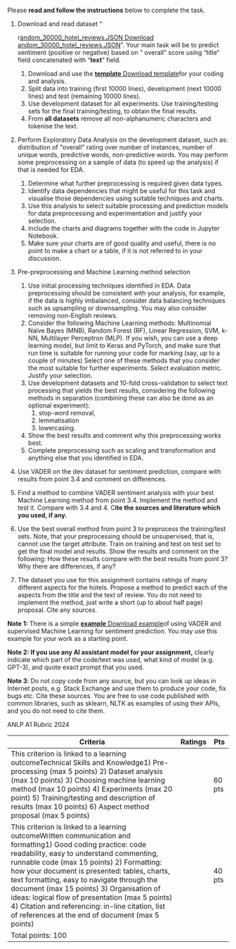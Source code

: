 Please **read and follow the instructions** below to complete the task.

1. Download and read dataset “

    r[andom_30000_hotel_reviews.JSON](https://myuni.adelaide.edu.au/courses/95210/files/14540182?wrap=1)[ Download andom_30000_hotel_reviews.JSON](https://myuni.adelaide.edu.au/courses/95210/files/14540182/download?download_frd=1)”. Your main task will be to predict sentiment (positive or negative) based on " overall" score using “title” field concatenated with “**text**” field.

    1. Download and use the [**template** ](https://myuni.adelaide.edu.au/courses/95210/files/14540181?wrap=1)[ Download template](https://myuni.adelaide.edu.au/courses/95210/files/14540181/download?download_frd=1)for your coding and analysis.
    2. Split data into training (first 10000 lines), development (next 10000 lines) and test (remaining 10000 lines).
    3. Use development dataset for all experiments. Use training/testing sets for the final training/testing, to obtain the final results. 
    4. From **all datasets** remove all non-alphanumeric characters and tokenise the text.

2. Perform Exploratory Data Analysis on the development dataset, such as: distribution of "overall" rating over number of instances, number of unique words, predictive words, non-predictive words. You may perform some preprocessing on a sample of data (to speed up the analysis) if that is needed for EDA.

    1. Determine what further preprocessing is required given data types.
    2. Identify data dependencies that might be useful for this task and visualise those dependencies using suitable techniques and charts.
    3. Use this analysis to select suitable processing and prediction models for data preprocessing and experimentation and justify your selection.
    4. Include the charts and diagrams together with the code in Jupyter Notebook.
    5. Make sure your charts are of good quality and useful, there is no point to make a chart or a table, if it is not referred to in your discussion. 

3. Pre-preprocessing and Machine Learning method selection

    1. Use initial processing techniques identified in EDA. Data preprocessing should be consistent with your analysis, for example, if the data is highly imbalanced, consider data balancing techniques such as upsampling or downsampling. 
        You may also consider removing non-English reviews.
    2. Consider the following Machine Learning methods: Multinomial Naïve Bayes (MNB), Random Forest (RF), Linear Regression, SVM, k-NN, Multilayer Perceptron (MLP). If you wish, you can use a deep learning model, but limit to Keras and PyTorch, and make sure that run time is suitable for running your code for marking (say, up to a couple of minutes)
        Select one of these methods that you consider the most suitable for further experiments. Select evaluation metric. Justify your selection.
    3. Use development datasets and 10-fold cross-validation to select text processing that yields the best results, considering the following methods in separation (combining these can also be done as an optional experiment):
        1. stop-word removal,
        2. lemmatisation
        3. lowercasing.
    4. Show the best results and comment why this preprocessing works best.
    5. Complete preprocessing such as scaling and transformation and anything else that you identified in EDA.

4. Use VADER on the dev dataset for sentiment prediction, compare with results from point 3.4 and comment on differences.

5. Find a method to combine VADER sentiment analysis with your best Machine Learning method from point 3.4. Implement the method and test it. Compare with 3.4 and 4. C**ite the sources and literature which you used, if any.**

6. Use the best overall method from point 3 to preprocess the training/test sets. Note, that your preprocessing should be unsupervised, that is, cannot use the target attribute.
    Train on training and test on test set to get the final model and results. Show the results and comment on the following:
    How these results compare with the best results from point 3? Why there are differences, if any?

7. The dataset you use for this assignment contains ratings of many different aspects for the hotels. Propose a method to predict each of the aspects from the title and the text of review. You do not need to implement the method, just write a short (up to about half page) proposal. Cite any sources.

**Note 1:** There is a simple [**example** ](https://myuni.adelaide.edu.au/courses/95210/files/14540192?wrap=1)[ Download example](https://myuni.adelaide.edu.au/courses/95210/files/14540192/download?download_frd=1)of using VADER and supervised Machine Learning for sentiment prediction. You may use this example for your work as a starting point. 

**Note 2: If you use any AI assistant model for your assignment,** clearly indicate which part of the code/text was used, what kind of model (e.g. GPT-3), and quote exact prompt that you used. 

**Note 3**: Do not copy code from any source, but you can look up ideas in Internet posts, e.g. Stack Exchange and use them to produce your code, fix bugs etc. Cite these sources. You are free to use code published with common libraries, such as sklearn, NLTK as examples of using their APIs, and you do not need to cite them. 

ANLP A1 Rubric 2024

| Criteria                                                     | Ratings | Pts    |
| ------------------------------------------------------------ | ------- | ------ |
| This criterion is linked to a learning outcomeTechnical Skills and Knowledge1) Pre-processing (max 5 points) 2) Dataset analysis (max 10 points) 3) Choosing machine learning method (max 10 points) 4) Experiments (max 20 point) 5) Training/testing and description of results (max 10 points) 6) Aspect method proposal (max 5 points) |         | 60 pts |
| This criterion is linked to a learning outcomeWritten communication and formatting1) Good coding practice: code readability, easy to understand commenting, runnable code (max 15 points) 2) Formatting: how your document is presented: tables, charts, text formatting, easy to navigate through the document (max 15 points) 3) Organisation of ideas: logical flow of presentation (max 5 points) 4) Citation and referencing: in-line citation, list of references at the end of document (max 5 points) |         | 40 pts |
| Total points: 100                                            |         |        |
